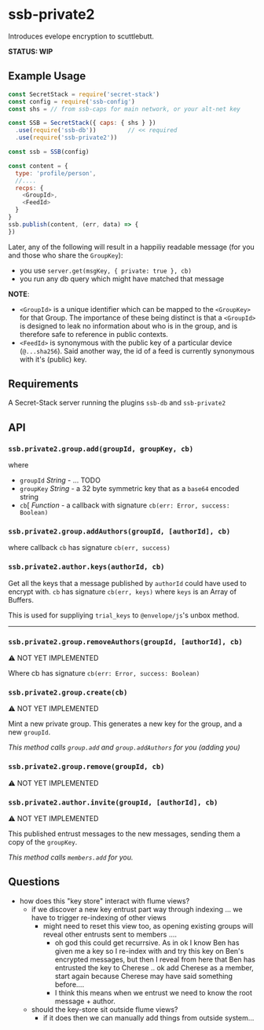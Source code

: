 # ssb-private2

Introduces evelope encryption to scuttlebutt.

**STATUS: WIP**

## Example Usage

```js
const SecretStack = require('secret-stack')
const config = require('ssb-config')
const shs = // from ssb-caps for main network, or your alt-net key

const SSB = SecretStack({ caps: { shs } })
  .use(require('ssb-db'))         // << required
  .use(require('ssb-private2'))

const ssb = SSB(config)
```


```js
const content = {
  type: 'profile/person',
  //....
  recps: {
    <GroupId>,
    <FeedId>
  }
}
ssb.publish(content, (err, data) => {
})
```

Later, any of the following will result in a happiliy readable message (for you and those who share the `GroupKey`):
- you use `server.get(msgKey, { private: true }, cb)`
- you run any db query which might have matched that message

**NOTE**:
- `<GroupId>` is a unique identifier which can be mapped to the `<GroupKey>` for that Group. The importance of these being distinct is that a `<GroupId>` is designed to leak no information about who is in the group, and is therefore safe to reference in public contexts.
- `<FeedId>` is synonymous with the public key of a particular device (`@...sha256`). Said another way, the id of a feed is currently synonymous with it's (public) key.

## Requirements

A Secret-Stack server running the plugins `ssb-db` and `ssb-private2`

## API

### `ssb.private2.group.add(groupId, groupKey, cb)`

where 
- `groupId` *String* - ... TODO
- `groupKey` *String* - a 32 byte symmetric key that as a `base64` encoded string
- `cb`[ *Function* - a callback with signature `cb(err: Error, success: Boolean)`

### `ssb.private2.group.addAuthors(groupId, [authorId], cb)`

where callback `cb` has signature `cb(err, success)`

### `ssb.private2.author.keys(authorId, cb)`

Get all the keys that a message published by `authorId` could have used to encrypt with.
`cb` has signature `cb(err, keys)` where `keys` is an Array of Buffers.

This is used for suppliying `trial_keys` to `@envelope/js`'s unbox method.


---


### `ssb.private2.group.removeAuthors(groupId, [authorId], cb)`
:warning: NOT YET IMPLEMENTED

Where cb has signature `cb(err: Error, success: Boolean)`


### `ssb.private2.group.create(cb)`
:warning: NOT YET IMPLEMENTED

Mint a new private group.
This generates a new key for the group, and a new `groupId`.

_This method calls `group.add` and `group.addAuthors` for you (adding you)_


### `ssb.private2.group.remove(groupId, cb)`
:warning: NOT YET IMPLEMENTED


### `ssb.private2.author.invite(groupId, [authorId], cb)`
:warning: NOT YET IMPLEMENTED

This published entrust messages to the new messages, sending them a copy of the `groupKey`.

_This method calls `members.add` for you._


## Questions

- how does this "key store" interact with flume views?
  - if we discover a new key entrust part way through indexing ... we have to trigger re-indexing of other views
    - might need to reset this view too, as opening existing groups will reveal other entrusts sent to members ....
      - oh god this could get recurrsive. As in ok I know Ben has given me a key so I re-index with and try this key on Ben's encrypted messages, but then I reveal from here that Ben has entrusted the key to Cherese .. ok add Cherese as a member, start again because Cherese may have said something before....
      - I think this means when we entrust we need to know the root message + author.
  - should the key-store sit outside flume views?
    - if it does then we can manually add things from outside system...
